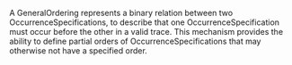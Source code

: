 A GeneralOrdering represents a binary relation between two OccurrenceSpecifications, to describe that one OccurrenceSpecification must occur before the other in a valid trace. This mechanism provides the ability to define partial orders of OccurrenceSpecifications that may otherwise not have a specified order.